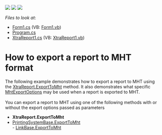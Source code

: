 <!-- default badges list -->
![](https://img.shields.io/endpoint?url=https://codecentral.devexpress.com/api/v1/VersionRange/128600775/13.1.4%2B)
[![](https://img.shields.io/badge/Open_in_DevExpress_Support_Center-FF7200?style=flat-square&logo=DevExpress&logoColor=white)](https://supportcenter.devexpress.com/ticket/details/E156)
[![](https://img.shields.io/badge/📖_How_to_use_DevExpress_Examples-e9f6fc?style=flat-square)](https://docs.devexpress.com/GeneralInformation/403183)
<!-- default badges end -->
<!-- default file list -->
*Files to look at*:

* [Form1.cs](./CS/Form1.cs) (VB: [Form1.vb](./VB/Form1.vb))
* [Program.cs](./CS/Program.cs)
* [XtraReport1.cs](./CS/XtraReport1.cs) (VB: [XtraReport1.vb](./VB/XtraReport1.vb))
<!-- default file list end -->
# How to export a report to MHT format


<p>The following example demonstrates how to export a report to MHT using the <a href="https://documentation.devexpress.com/XtraReports/DevExpress.XtraReports.UI.XtraReport.ExportToMht.overloads">XtraReport.ExportToMht</a> method. It also demonstrates what specific <a href="https://documentation.devexpress.com/CoreLibraries/DevExpress.XtraPrinting.MhtExportOptions.class">MhtExportOptions</a> may be used when a report is exported to MHT.<br><br>You can export a report to MHT using one of the following methods with or without the export options passed as parameters

* <strong>XtraReport.ExportToMht</strong> 
* <a href="https://documentation.devexpress.com/CoreLibraries/DevExpress.XtraPrinting.PrintingSystemBase.ExportToMht.overloads">PrintingSystemBase.ExportToMht</a> <br>- <a href="https://documentation.devexpress.com/CoreLibraries/DevExpress.XtraPrinting.LinkBase.ExportToMht.overloads">LinkBase.ExportToMht</a></p>

<br/>


